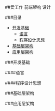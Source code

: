 ##爱工作 前端架构 设计

###目录

* [开发基础](###开发基础)
    * [语言](####程序设计思想)
    * [程序设计思想](####程序设计思想)
* [基础层架构](###基础层架构)
* [应用层架构](###应用层架构)


###开发基础

####语言

####程序设计思想

###基础层架构

###应用层架构



